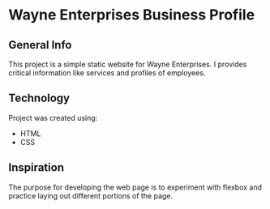 # Wayne Enterprises Business Profile

## General Info 

This project is a simple static website for Wayne Enterprises. I provides critical information like services and profiles of employees.

## Technology
Project was created using:
* HTML
* CSS

## Inspiration
The purpose for developing the web page is to experiment with flexbox and practice laying out different portions of the page.